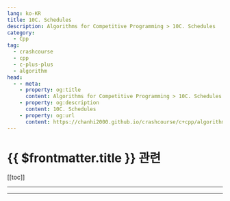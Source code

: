 ```yaml
---
lang: ko-KR
title: 10C. Schedules
description: Algorithms for Competitive Programming > 10C. Schedules
category:
  - Cpp
tag: 
  - crashcourse
  - cpp
  - c-plus-plus
  - algorithm
head:
  - - meta:
    - property: og:title
      content: Algorithms for Competitive Programming > 10C. Schedules
    - property: og:description
      content: 10C. Schedules
    - property: og:url
      content: https://chanhi2000.github.io/crashcourse/c+cpp/algorithms-for-competitive-programming/09-graphs/10C.html
---
```


# {{ $frontmatter.title }} 관련

[[toc]]

---

---

<TagLinks />